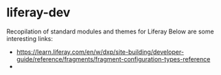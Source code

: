 # liferay-dev
Recopilation of standard modules and themes for Liferay
Below are some interesting links:
  - https://learn.liferay.com/en/w/dxp/site-building/developer-guide/reference/fragments/fragment-configuration-types-reference
  - 
